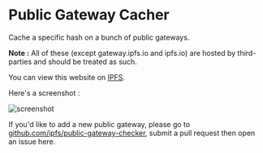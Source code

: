 # Public Gateway Cacher

Cache a specific hash on a bunch of public gateways.

**Note :** All of these (except gateway.ipfs.io and ipfs.io) are hosted by third-parties and should be treated as such.

You can view this website on [IPFS](https://gateway.ipfs.io/ipfs/QmYSBFMAo7NFcapLoW4UTAnnPnwBGNB944HrENgrXbkg5k/).

Here's a screenshot :

![screenshot](https://ipfs.io/ipfs/QmUeCSd4gHio7MxZuRXCcLFXED9GpfntKcL87gmXvZV3ed)

If you'd like to add a new public gateway, please go to [github.com/ipfs/public-gateway-checker](https://github.com/ipfs/public-gateway-checker), submit a pull request then open an issue here.
